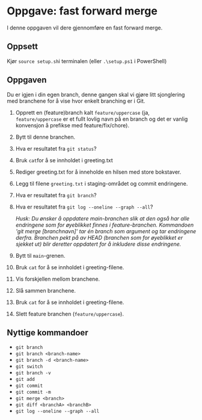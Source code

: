 # Oppgave: fast forward merge

I denne oppgaven vil dere gjennomføre en fast forward merge.

## Oppsett
Kjør `source setup.sh`i terminalen (eller `.\setup.ps1` i PowerShell)

## Oppgaven
Du er igjen i din egen branch, denne gangen skal vi gjøre litt sjonglering med branchene for å vise hvor enkelt branching er i Git.

1. Opprett en (feature)branch kalt `feature/uppercase` (ja, `feature/uppercase` er et fullt lovlig navn på en branch og det er vanlig konvensjon å prefikse med feature/fix/chore).
2. Bytt til denne branchen.
3. Hva er resultatet fra `git status`?
4. Bruk `cat`for å se innholdet i greeting.txt
5. Rediger greeting.txt for å inneholde en hilsen med store bokstaver.
6. Legg til filene `greeting.txt` i staging-området og commit endringene.
7. Hva er resultatet fra `git branch`?
8. Hva er resultatet fra `git log --oneline --graph --all`?

   *Husk: Du ønsker å oppdatere main-branchen slik at den også har alle endringene som for øyeblikket finnes i feature-branchen. Kommandoen 'git merge [branchnavn]' tar én branch som argument og tar endringene derfra. Branchen pekt på av HEAD (branchen som for øyeblikket er sjekket ut) blir deretter oppdatert for å inkludere disse endringene.*

9. Bytt til `main`-grenen.
10. Bruk `cat` for å se innholdet i greeting-filene.
11. Vis forskjellen mellom branchene.
12. Slå sammen branchene.
13. Bruk `cat` for å se innholdet i greeting-filene.
14. Slett feature branchen (`feature/uppercase`).

## Nyttige kommandoer

- `git branch`
- `git branch <branch-name>`
- `git branch -d <branch-name>`
- `git switch`
- `git branch -v`
- `git add`
- `git commit`
- `git commit -m`
- `git merge <branch>`
- `git diff <branchA> <branchB>`
- `git log --oneline --graph --all`